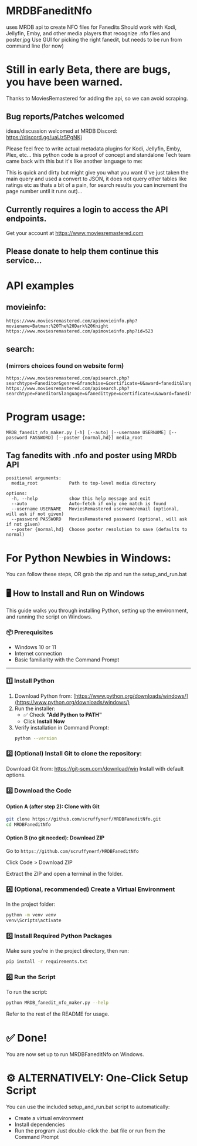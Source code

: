 # MRDBFaneditNfo
uses MRDB api to create NFO files for Fanedits
Should work with Kodi, Jellyfin, Emby, and other media players that recognize .nfo files and poster.jpg
Use GUI for picking the right fanedit, but needs to be run from command line (for now)

# Still in early Beta, there are bugs, you have been warned.

Thanks to MoviesRemastered for adding the api, so we can avoid scraping.

## Bug reports/Patches welcomed
ideas/discussion welcomed at MRDB Discord: https://discord.gg/uaUz5PgNKj

Please feel free to write actual metadata plugins for Kodi, Jellyfin, Emby, Plex, etc... 
this python code is a proof of concept and standalone
Tech team came back with this but it's like another language to me:

This is quick and dirty but might give you what you want (I've just taken the main query and used a convert to JSON, it does not query other tables like ratings etc as thats a bit of a pain, for search results you can increment the page number until it runs out)...  


## Currently requires a login to access the API endpoints.
Get your account at https://www.moviesremastered.com
## Please donate to help them continue this service...

# API examples
## movieinfo:
```
https://www.moviesremastered.com/apimovieinfo.php?moviename=Batman:%20The%20Dark%20Knight
https://www.moviesremastered.com/apimovieinfo.php?id=523
```

## search: 
### (mirrors choices found on website form)
```
https://www.moviesremastered.com/apisearch.php?searchtype=Faneditor&genre=&franchise=&certificate=U&award=fanedit&language=&fanedittype=&searchterm=moviesremastered
https://www.moviesremastered.com/apisearch.php?searchtype=Faneditor&language=&fanedittype=&certificate=U&award=fanedit&genre=&sort=&franchise=&searchterm=moviesremastered&pagenum=2
```

# Program usage:

```MRDB_fanedit_nfo_maker.py [-h] [--auto] [--username USERNAME] [--password PASSWORD] [--poster {normal,hd}] media_root```

## Tag fanedits with .nfo and poster using MRDb API

```
positional arguments:
  media_root            Path to top-level media directory

options:
  -h, --help            show this help message and exit
  --auto                Auto-fetch if only one match is found
  --username USERNAME   MoviesRemastered username/email (optional, will ask if not given)
  --password PASSWORD   MoviesRemastered password (optional, will ask if not given)
  --poster {normal,hd}  Choose poster resolution to save (defaults to normal)
```

# For Python Newbies in Windows:

You can follow these steps, OR grab the zip and run the setup_and_run.bat

## 🖥️ How to Install and Run on Windows

This guide walks you through installing Python, setting up the environment, and running the script on Windows.

### 📦 Prerequisites

- Windows 10 or 11
- Internet connection
- Basic familiarity with the Command Prompt

---

### 1️⃣ Install Python

1. Download Python from: [https://www.python.org/downloads/windows/](https://www.python.org/downloads/windows/)
2. Run the installer:
   - ✅ Check **"Add Python to PATH"**
   - Click **Install Now**
3. Verify installation in Command Prompt:
   ```bash
   python --version
   ```

### 2️⃣ (Optional) Install Git to clone the repository:
Download Git from: https://git-scm.com/download/win
Install with default options.

### 3️⃣ Download the Code
#### Option A (after step 2): Clone with Git
```bash
git clone https://github.com/scruffynerf/MRDBFaneditNfo.git
cd MRDBFaneditNfo
```

#### Option B (no git needed): Download ZIP

Go to `https://github.com/scruffynerf/MRDBFaneditNfo`

Click Code > Download ZIP

Extract the ZIP and open a terminal in the folder.

### 4️⃣ (Optional, recommended) Create a Virtual Environment
In the project folder:

```bash
python -m venv venv
venv\Scripts\activate
```

### 5️⃣ Install Required Python Packages
Make sure you're in the project directory, then run:

```bash
pip install -r requirements.txt
```

### 6️⃣ Run the Script
To run the script:

```bash
python MRDB_fanedit_nfo_maker.py --help
```

Refer to the rest of the README for usage.

# ✅ Done!
You are now set up to run MRDBFaneditNfo on Windows.

# ⚙️ ALTERNATIVELY: One-Click Setup Script
You can use the included setup_and_run.bat script to automatically:
- Create a virtual environment
- Install dependencies
- Run the program
Just double-click the .bat file or run from the Command Prompt
